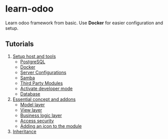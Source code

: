 # learn-odoo

Learn odoo framework from basic. Use **Docker** for easier configuration and setup.


## Tutorials

1. [Setup host and tools](tutorial/1.setup-host.md)
	* [PostgreSQL](tutorial/1.1.postgresql.md)
	* [Docker](tutorial/1.2.docker.md)
	* [Server Configurations](tutorial/1.3.server-configurations.md)
	* [Samba](tutorial/1.4.samba.md)
	* [Third Party Modules](tutorial/1.5.third-party-modules.md)
	* [Activate developer mode](tutorial/1.6.activate-developer-mode.md)
	* [Database](tutorial/1.7.database.md)
2. [Essential concept and addons](tutorial/2.essential-concept-and-addons.md)
	* [Model layer](tutorial/2.1.model-layer.md)
	* [View layer](tutorial/2.2.view-layer.md)
	* [Business logic layer](tutorial/2.3.business-logic-layer.md)
	* [Access security](tutorial/2.4.access-security.md)
	* [Adding an icon to the module](tutorial/2.5.adding-icon-module.md)
3. [Inheritance]()